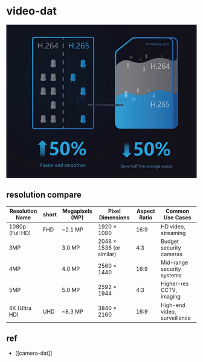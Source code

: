 
# video-dat

![](2025-04-11-14-18-19.png)


## resolution compare 

| Resolution Name | short | Megapixels (MP) | Pixel Dimensions         | Aspect Ratio | Common Use Cases             |
| --------------- | ----- | --------------- | ------------------------ | ------------ | ---------------------------- |
| 1080p (Full HD) | FHD   | ~2.1 MP         | 1920 × 1080              | 16:9         | HD video, streaming          |
| 3MP             |       | 3.0 MP          | 2048 × 1536 (or similar) | 4:3          | Budget security cameras      |
| 4MP             |       | 4.0 MP          | 2560 × 1440              | 16:9         | Mid-range security systems   |
| 5MP             |       | 5.0 MP          | 2592 × 1944              | 4:3          | Higher-res CCTV, imaging     |
| 4K (Ultra HD)   | UHD   | ~8.3 MP         | 3840 × 2160              | 16:9         | High-end video, surveillance |




## ref 

- [[camera-dat]]